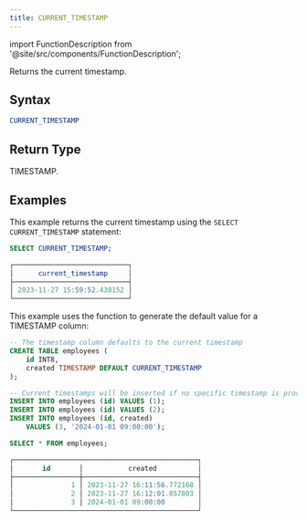 ```yaml
---
title: CURRENT_TIMESTAMP
---
```

import FunctionDescription from '@site/src/components/FunctionDescription';

<FunctionDescription description="Introduced or updated: v1.2.225"/>

Returns the current timestamp.

## Syntax

```sql
CURRENT_TIMESTAMP
```

## Return Type

TIMESTAMP.

## Examples

This example returns the current timestamp using the `SELECT CURRENT_TIMESTAMP` statement:

```sql
SELECT CURRENT_TIMESTAMP;

┌────────────────────────────┐
│      current_timestamp     │
├────────────────────────────┤
│ 2023-11-27 15:59:52.438152 │
└────────────────────────────┘
```

This example uses the function to generate the default value for a TIMESTAMP column:

```sql
-- The timestamp column defaults to the current timestamp
CREATE TABLE employees (
    id INT8,
    created TIMESTAMP DEFAULT CURRENT_TIMESTAMP
);

-- Current timestamps will be inserted if no specific timestamp is provided
INSERT INTO employees (id) VALUES (1);
INSERT INTO employees (id) VALUES (2);
INSERT INTO employees (id, created) 
    VALUES (3, '2024-01-01 09:00:00');

SELECT * FROM employees;

┌─────────────────────────────────────────────┐
│       id       │           created          │
├────────────────┼────────────────────────────┤
│              1 │ 2023-11-27 16:11:56.772168 │
│              2 │ 2023-11-27 16:12:01.857803 │
│              3 │ 2024-01-01 09:00:00        │
└─────────────────────────────────────────────┘
```